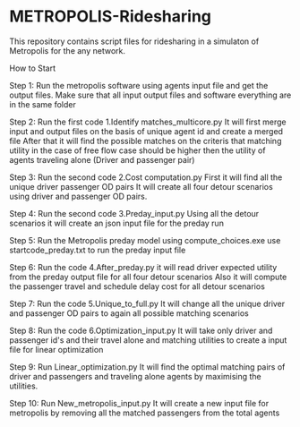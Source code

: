 # METROPOLIS-Ridesharing

This repository contains script files for ridesharing in a simulaton of Metropolis for the any network.

How to Start

Step 1:
  Run the metropolis software using agents input file and get the output files.
  Make sure that all input output files and software everything are in the same folder

Step 2:
  Run the first code 1.Identify matches_multicore.py 
  It will first merge input and output files on the basis of unique agent id and create a merged file
  After that it will find the possible matches on the criteris that matching utility in the case of free flow case should be higher then the utility of agents traveling alone (Driver and passenger pair)
  
Step 3:
  Run the second code 2.Cost computation.py 
  First it will find all the unique driver passenger OD pairs
  It will create all four detour scenarios using driver and passenger OD pairs.
  
Step 4:
  Run the second code 3.Preday_input.py 
  Using all the detour scenarios it will create an json input file for the preday run

Step 5:
  Run the Metropolis preday model using compute_choices.exe
  use startcode_preday.txt to run the preday input file

Step 6:
  Run the code 4.After_preday.py
  it will read driver expected utility from the preday output file for all four detour scenarios
  Also it will compute the passenger travel and schedule delay cost for all detour scenarios
  
Step 7:
   Run the code 5.Unique_to_full.py
   It will change all the unique driver and passenger OD pairs to again all possible matching scenarios

Step 8:
  Run the code 6.Optimization_input.py
  It will take only driver and passenger id's and their travel alone and matching utilities to create a input file for linear optimization
  
Step 9:
  Run Linear_optimization.py
  It will find the optimal matching pairs of driver and passengers and traveling alone agents by maximising the utilities.
  
Step 10:
  Run New_metropolis_input.py
  It will create a new input file for metropolis by removing all the matched passengers from the total agents
